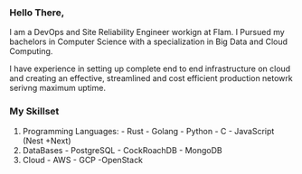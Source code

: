 ### Hello There,

I am a DevOps and Site Reliability Engineer workign at Flam. I Pursued my bachelors in Computer Science with a specialization in Big Data and Cloud Computing. 

I have experience in setting up complete end to end infrastructure on cloud and creating an effective, streamlined and cost efficient production netowrk serivng maximum uptime.

### My Skillset
1. Programming Languages:
         - Rust
         - Golang
         - Python
         - C
         - JavaScript (Nest +Next)
2. DataBases
         - PostgreSQL
         - CockRoachDB
         - MongoDB
3. Cloud
         - AWS
         - GCP
         -OpenStack
